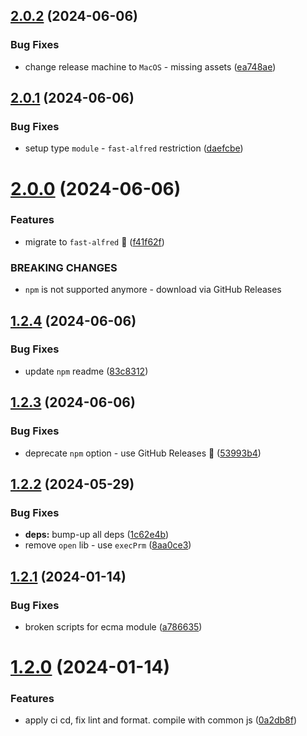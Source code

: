 ## [2.0.2](https://github.com/Avivbens/alfred-open-whatsapp/compare/v2.0.1...v2.0.2) (2024-06-06)


### Bug Fixes

* change release machine to `MacOS` - missing assets ([ea748ae](https://github.com/Avivbens/alfred-open-whatsapp/commit/ea748ae04593f80c3e9e93772959daec886a4bc5))

## [2.0.1](https://github.com/Avivbens/alfred-open-whatsapp/compare/v2.0.0...v2.0.1) (2024-06-06)


### Bug Fixes

* setup type `module` - `fast-alfred` restriction ([daefcbe](https://github.com/Avivbens/alfred-open-whatsapp/commit/daefcbe3844ad7fd190b48d96118c863e2d93b9c))

# [2.0.0](https://github.com/Avivbens/alfred-open-whatsapp/compare/v1.2.4...v2.0.0) (2024-06-06)


### Features

* migrate to `fast-alfred` 🚀 ([f41f62f](https://github.com/Avivbens/alfred-open-whatsapp/commit/f41f62fbecc2b307dbe14a0616b39dc0de33b860))


### BREAKING CHANGES

* `npm` is not supported anymore - download via GitHub Releases

## [1.2.4](https://github.com/Avivbens/alfred-open-whatsapp/compare/v1.2.3...v1.2.4) (2024-06-06)

### Bug Fixes

-   update `npm` readme ([83c8312](https://github.com/Avivbens/alfred-open-whatsapp/commit/83c8312dbc029ff55fa2191408b2ad3b8e822caf))

## [1.2.3](https://github.com/Avivbens/alfred-open-whatsapp/compare/v1.2.2...v1.2.3) (2024-06-06)

### Bug Fixes

-   deprecate `npm` option - use GitHub Releases 🥷 ([53993b4](https://github.com/Avivbens/alfred-open-whatsapp/commit/53993b44de8d5dc6b16ef8508cc79eb2c2ffa0c4))

## [1.2.2](https://github.com/Avivbens/alfred-open-whatsapp/compare/v1.2.1...v1.2.2) (2024-05-29)

### Bug Fixes

-   **deps:** bump-up all deps ([1c62e4b](https://github.com/Avivbens/alfred-open-whatsapp/commit/1c62e4b5c786e82e5f84313b9022f98a1794697b))
-   remove `open` lib - use `execPrm` ([8aa0ce3](https://github.com/Avivbens/alfred-open-whatsapp/commit/8aa0ce3422faef550c36448cf44b5e81b2d47db2))

## [1.2.1](https://github.com/Avivbens/alfred-open-whatsapp/compare/v1.2.0...v1.2.1) (2024-01-14)

### Bug Fixes

-   broken scripts for ecma module ([a786635](https://github.com/Avivbens/alfred-open-whatsapp/commit/a786635763f3a9742601775ebe17aa698456450a))

# [1.2.0](https://github.com/Avivbens/alfred-open-whatsapp/compare/v1.1.2...v1.2.0) (2024-01-14)

### Features

-   apply ci cd, fix lint and format. compile with common js ([0a2db8f](https://github.com/Avivbens/alfred-open-whatsapp/commit/0a2db8fb3f341f923aaec121d1ccf8526b72ea4c))
